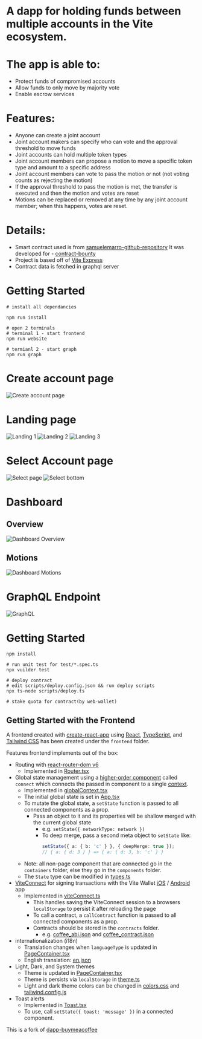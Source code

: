 # A dapp for holding funds between multiple accounts in the Vite ecosystem.

# The app is able to:

- Protect funds of compromised accounts
- Allow funds to only move by majority vote
- Enable escrow services

# Features:

- Anyone can create a joint account
- Joint account makers can specify who can vote and the approval threshold to move funds
- Joint accounts can hold multiple token types
- Joint account members can propose a motion to move a specific token type and amount to a specific address
- Joint account members can vote to pass the motion or not (not voting counts as rejecting the motion)
- If the approval threshold to pass the motion is met, the transfer is executed and then the motion and votes are reset
- Motions can be replaced or removed at any time by any joint account member; when this happens, votes are reset.

# Details:

- Smart contract used is from [samuelemarro-github-repository](https://github.com/samuelemarro/gr13-vite-joint-account) It was developed for - [contract-bounty](https://gitcoin.co/issue/28534)
- Project is based off of [Vite Express](https://github.com/vitelabs/vite-express)
- Contract data is fetched in graphql server

# Getting Started

```
# install all dependancies

npm run install

# open 2 terminals
# terminal 1 - start frontend
npm run website

# termianl 2 - start graph
npm run graph
```

# Create account page

![Create account page](https://github.com/777Rob/joint-wallet/blob/main/images/CreateJointAccount.png)

# Landing page

![Landing 1](https://github.com/777Rob/joint-wallet/blob/main/images/Landing.png)
![Landing 2](https://github.com/777Rob/joint-wallet/blob/main/images/Landing2.png)
![Landing 3](https://github.com/777Rob/joint-wallet/blob/main/images/Landing3.png)

# Select Account page

![Select page](https://github.com/777Rob/joint-wallet/blob/main/images/SelectJointAccount.png)
![Select bottom](https://github.com/777Rob/joint-wallet/blob/main/images/SelectBottom.png)

# Dashboard

## Overview

![Dashboard Overview](https://github.com/777Rob/joint-wallet/blob/main/images/DashboardOverview.png)

## Motions

![Dashboard Motions](https://github.com/777Rob/joint-wallet/blob/main/images/DashBoardMotions.png)

# GraphQL Endpoint

![GraphQL](https://github.com/777Rob/joint-wallet/blob/main/images/Gql.png)

# Getting Started

```
npm install

# run unit test for test/*.spec.ts
npx vuilder test

# deploy contract
# edit scripts/deploy.config.json && run deploy scripts
npx ts-node scripts/deploy.ts

# stake quota for contract(by web-wallet)

```

## Getting Started with the Frontend

A frontend created with [create-react-app](https://create-react-app.dev/) using [React](https://reactjs.org/), [TypeScript](https://www.typescriptlang.org/), and [Tailwind CSS](https://tailwindcss.com/) has been created under the `frontend` folder.

Features frontend implements out of the box:

- Routing with [react-router-dom v6](https://reactrouter.com/)
  - Implemented in [Router.tsx](frontend/src/components/Router.tsx)
- Global state management using a [higher-order component](https://reactjs.org/docs/higher-order-components.html) called `connect` which connects the passed in component to a single [context](https://reactjs.org/docs/context.html).
  - Implemented in [globalContext.tsx](frontend/src/utils/globalContext.tsx)
  - The initial global state is set in [App.tsx](frontend/src/components/App.tsx)
  - To mutate the global state, a `setState` function is passed to all connected components as a prop.
    - Pass an object to it and its properties will be shallow merged with the current global state
      - e.g. `setState({ networkType: network })`
      - To deep merge, pass a second meta object to `setState` like:
        ```ts
        setState({ a: { b: 'c' } }, { deepMerge: true });
        // { a: { d: 3 } } => { a: { d: 3, b: 'c' } }
        ```
  - Note: all non-page component that are connected go in the `containers` folder, else they go in the `components` folder.
  - The `State` type can be modified in [types.ts](frontend/src/utils/types.ts)
- [ViteConnect](https://github.com/vitelabs/vite-connect-client) for signing transactions with the Vite Wallet [iOS](https://apps.apple.com/us/app/vite-multi-chain-wallet/id1437629486) / [Android](https://play.google.com/store/apps/details?id=net.vite.wallet) app
  - Implemented in [viteConnect.ts](frontend/src/utils/viteConnect.ts)
    - This handles saving the ViteConnect session to a browsers `localStorage` to persist it after reloading the page
    - To call a contract, a `callContract` function is passed to all connected components as a prop.
    - Contracts should be stored in the `contracts` folder.
      - e.g. [coffee_abi.json](contracts/coffee_abi.json) and [coffee_contract.json](contracts/coffee_contract.json)
- internationalization (i18n)
  - Translation changes when `languageType` is updated in [PageContainer.tsx](frontend/src/components/PageContainer.tsx)
  - English translation: [en.json](frontend/src/i18n/en.json)
- Light, Dark, and System themes
  - Theme is updated in [PageContainer.tsx](frontend/src/components/PageContainer.tsx)
  - Theme is persists via `localStorage` in [theme.ts](frontend/src/styles/theme.ts)
  - Light and dark theme colors can be changed in [colors.css](frontend/src/styles/colors.css) and [tailwind.config.js](frontend/tailwind.config.js)
- Toast alerts
  - Implemented in [Toast.tsx](frontend/src/containers/Toast.tsx)
  - To use, call `setState({ toast: 'message' })` in a connected component.

This is a fork of [dapp-buymeacoffee](https://github.com/vitelabs/dapp-buymeacoffee)
